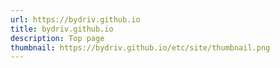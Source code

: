 ```yaml
---
url: https://bydriv.github.io
title: bydriv.github.io
description: Top page
thumbnail: https://bydriv.github.io/etc/site/thumbnail.png
---
```

